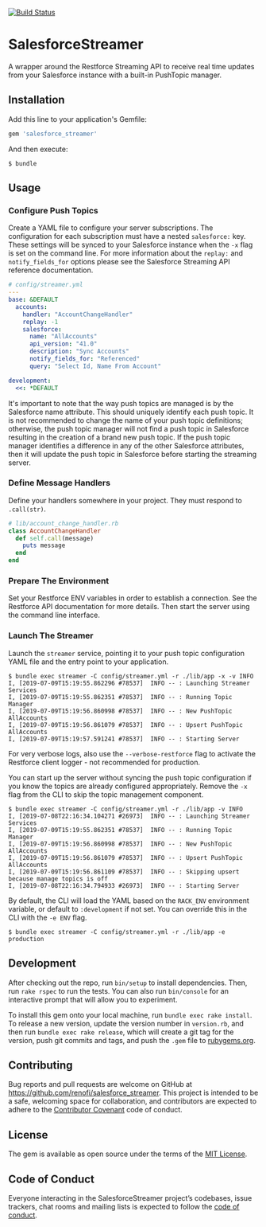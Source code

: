 [![Build Status](https://travis-ci.org/RenoFi/salesforce_streamer.svg?branch=master)](https://travis-ci.org/RenoFi/salesforce_streamer)

# SalesforceStreamer

A wrapper around the Restforce Streaming API to receive real time updates from
your Salesforce instance with a built-in PushTopic manager.

## Installation

Add this line to your application's Gemfile:

```ruby
gem 'salesforce_streamer'
```

And then execute:

    $ bundle

## Usage

### Configure Push Topics

Create a YAML file to configure your server subscriptions.  The configuration
for each subscription must have a nested `salesforce:` key. These settings will
be synced to your Salesforce instance when the `-x` flag is set on the command
line. For more information about the `replay:` and `notify_fields_for` options
please see the Salesforce Streaming API reference documentation.

```yaml
# config/streamer.yml
---
base: &DEFAULT
  accounts:
    handler: "AccountChangeHandler"
    replay: -1
    salesforce:
      name: "AllAccounts"
      api_version: "41.0"
      description: "Sync Accounts"
      notify_fields_for: "Referenced"
      query: "Select Id, Name From Account"

development:
  <<: *DEFAULT
```

It's important to note that the way push topics are managed is by the Salesforce
name attribute.  This should uniquely identify each push topic.  It is not
recommended to change the name of your push topic definitions; otherwise, the
push topic manager will not find a push topic in Salesforce resulting in the
creation of a brand new push topic. If the push topic manager identifies a
difference in any of the other Salesforce attributes, then it will update the
push topic in Salesforce before starting the streaming server.

### Define Message Handlers

Define your handlers somewhere in your project. They must respond to
`.call(str)`.

```ruby
# lib/account_change_handler.rb
class AccountChangeHandler
  def self.call(message)
    puts message
  end
end
```

### Prepare The Environment

Set your Restforce ENV variables in order to establish a connection. See the
Restforce API documentation for more details. Then start the server using the
command line interface.

### Launch The Streamer

Launch the `streamer` service, pointing it to your push topic configuration YAML
file and the entry point to your application.

```
$ bundle exec streamer -C config/streamer.yml -r ./lib/app -x -v INFO
I, [2019-07-09T15:19:55.862296 #78537]  INFO -- : Launching Streamer Services
I, [2019-07-09T15:19:55.862351 #78537]  INFO -- : Running Topic Manager
I, [2019-07-09T15:19:56.860998 #78537]  INFO -- : New PushTopic AllAccounts
I, [2019-07-09T15:19:56.861079 #78537]  INFO -- : Upsert PushTopic AllAccounts
I, [2019-07-09T15:19:57.591241 #78537]  INFO -- : Starting Server
```

For very verbose logs, also use the `--verbose-restforce` flag to activate the
Restforce client logger - not recommended for production.

You can start up the server without syncing the push topic configuration if you
know the topics are already configured appropriately. Remove the `-x` flag from
the CLI to skip the topic management component.

```
$ bundle exec streamer -C config/streamer.yml -r ./lib/app -v INFO
I, [2019-07-08T22:16:34.104271 #26973]  INFO -- : Launching Streamer Services
I, [2019-07-09T15:19:55.862351 #78537]  INFO -- : Running Topic Manager
I, [2019-07-09T15:19:56.860998 #78537]  INFO -- : New PushTopic AllAccounts
I, [2019-07-09T15:19:56.861079 #78537]  INFO -- : Upsert PushTopic AllAccounts
I, [2019-07-09T15:19:56.861109 #78537]  INFO -- : Skipping upsert because manage topics is off
I, [2019-07-08T22:16:34.794933 #26973]  INFO -- : Starting Server
```

By default, the CLI will load the YAML based on the `RACK_ENV` environment
variable, or default to `:development` if not set. You can override this in the
CLI with the `-e ENV` flag.

```
$ bundle exec streamer -C config/streamer.yml -r ./lib/app -e production
```

## Development

After checking out the repo, run `bin/setup` to install dependencies. Then, run `rake rspec` to run the tests. You can also run `bin/console` for an interactive prompt that will allow you to experiment.

To install this gem onto your local machine, run `bundle exec rake install`. To release a new version, update the version number in `version.rb`, and then run `bundle exec rake release`, which will create a git tag for the version, push git commits and tags, and push the `.gem` file to [rubygems.org](https://rubygems.org).

## Contributing

Bug reports and pull requests are welcome on GitHub at https://github.com/renofi/salesforce_streamer. This project is intended to be a safe, welcoming space for collaboration, and contributors are expected to adhere to the [Contributor Covenant](http://contributor-covenant.org) code of conduct.

## License

The gem is available as open source under the terms of the [MIT License](https://opensource.org/licenses/MIT).

## Code of Conduct

Everyone interacting in the SalesforceStreamer project’s codebases, issue trackers, chat rooms and mailing lists is expected to follow the [code of conduct](https://github.com/renofi/salesforce_streamer/blob/master/CODE_OF_CONDUCT.md).
